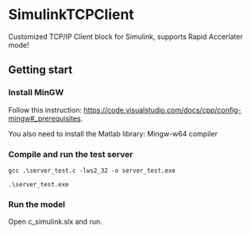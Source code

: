# SimulinkTCPClient

 Customized TCP/IP Client block for Simulink, supports Rapid Accerlater mode!

## Getting start

### Install MinGW

Follow this instruction: https://code.visualstudio.com/docs/cpp/config-mingw#_prerequisites.

You also need to install the Matlab library: Mingw-w64 compiler

### Compile and run the test server

`gcc .\server_test.c -lws2_32 -o server_test.exe`

`.\server_test.exe`

### Run the model

Open c_simulink.slx and run.